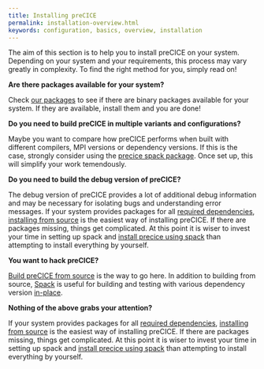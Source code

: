 ```yaml
---
title: Installing preCICE
permalink: installation-overview.html
keywords: configuration, basics, overview, installation
---
```


The aim of this section is to help you to install preCICE on your system.
Depending on your system and your requirements, this process may vary greatly in complexity.
To find the right method for you, simply read on!

**Are there packages available for your system?**

Check [our packages](installation-packages.html) to see if there are binary packages available for your system.
If they are available, install them and you are done!

**Do you need to build preCICE in multiple variants and configurations?**

Maybe you want to compare how preCICE performs when built with different compilers, MPI versions or dependency versions.
If this is the case, strongly consider using the [precice spack package](installation-spack.html).
Once set up, this will simplify your work temendously.

**Do you need to build the debug version of preCICE?**

The debug version of preCICE provides a lot of additional debug information and may be necessary for isolating bugs and understanding error messages.
If your system provides packages for all [required dependencies](installation-source-dependencies.html), [installing from source](installation-source-preparation.html) is the easiest way of installing preCICE.
If there are packages missing, things get complicated.
At this point it is wiser to invest your time in setting up spack and [install precice using spack](installation-spack.html) than attempting to install everything by yourself.

**You want to hack preCICE?**

[Build preCICE from source](installation-source-preparation.html) is the way to go here.
In addition to building from source, [Spack](installation-spack.html) is useful for building and testing with various dependency version [in-place](https://spack.readthedocs.io/en/latest/command_index.html#spack-dev-build).

**Nothing of the above grabs your attention?**

If your system provides packages for all [required dependencies](installation-source-dependencies.html), [installing from source](installing-source-preparation.html) is the easiest way of installing preCICE.
If there are packages missing, things get complicated.
At this point it is wiser to invest your time in setting up spack and [install precice using spack](installation-spack.html) than attempting to install everything by yourself.
